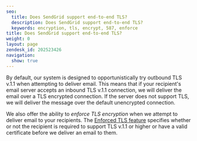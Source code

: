 ```yaml
---
seo:
  title: Does SendGrid support end-to-end TLS?
  description: Does SendGrid support end-to-end TLS?
  keywords: encryption, tls, encrypt, 587, enforce
title: Does SendGrid support end-to-end TLS?
weight: 0
layout: page
zendesk_id: 202523426
navigation:
  show: true
---
```


By default, our system is designed to opportunistically try outbound TLS v.1.1 when attempting to deliver email. This means that if your recipient's email server accepts an inbound TLS v.1.1 connection, we will deliver the email over a TLS encrypted connection. If the server does not support TLS, we will deliver the message over the default unencrypted connection. 

We also offer the ability to _enforce TLS encryption_ when we attempt to deliver email to your recipients. The [Enforced TLS feature](https://sendgrid.com/docs/API_Reference/Web_API_v3/Settings/enforced_tls.html) specifies whether or not the recipient is required to support TLS v.1.1 or higher or have a valid certificate before we deliver an email to them. 
